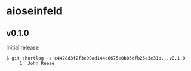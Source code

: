 aioseinfeld
===========

v0.1.0
------

Initial release

```
$ git shortlog -s c4428d3f2f3e90ad144c6675e0b03dfb25e3e31b...v0.1.0
     1	John Reese
```

